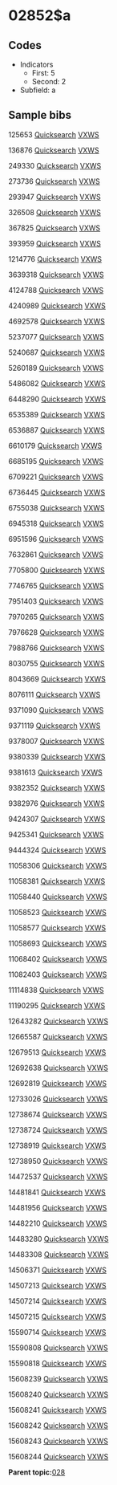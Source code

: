 # 02852$a

## Codes

-   Indicators
    -   First: 5
    -   Second: 2
-   Subfield: a

## Sample bibs

125653 [Quicksearch](https://search.library.yale.edu/catalog/125653) [VXWS](http://prodorbis.library.yale.edu:7014/vxws/GetHoldingsService?bibId=125653)

136876 [Quicksearch](https://search.library.yale.edu/catalog/136876) [VXWS](http://prodorbis.library.yale.edu:7014/vxws/GetHoldingsService?bibId=136876)

249330 [Quicksearch](https://search.library.yale.edu/catalog/249330) [VXWS](http://prodorbis.library.yale.edu:7014/vxws/GetHoldingsService?bibId=249330)

273736 [Quicksearch](https://search.library.yale.edu/catalog/273736) [VXWS](http://prodorbis.library.yale.edu:7014/vxws/GetHoldingsService?bibId=273736)

293947 [Quicksearch](https://search.library.yale.edu/catalog/293947) [VXWS](http://prodorbis.library.yale.edu:7014/vxws/GetHoldingsService?bibId=293947)

326508 [Quicksearch](https://search.library.yale.edu/catalog/326508) [VXWS](http://prodorbis.library.yale.edu:7014/vxws/GetHoldingsService?bibId=326508)

367825 [Quicksearch](https://search.library.yale.edu/catalog/367825) [VXWS](http://prodorbis.library.yale.edu:7014/vxws/GetHoldingsService?bibId=367825)

393959 [Quicksearch](https://search.library.yale.edu/catalog/393959) [VXWS](http://prodorbis.library.yale.edu:7014/vxws/GetHoldingsService?bibId=393959)

1214776 [Quicksearch](https://search.library.yale.edu/catalog/1214776) [VXWS](http://prodorbis.library.yale.edu:7014/vxws/GetHoldingsService?bibId=1214776)

3639318 [Quicksearch](https://search.library.yale.edu/catalog/3639318) [VXWS](http://prodorbis.library.yale.edu:7014/vxws/GetHoldingsService?bibId=3639318)

4124788 [Quicksearch](https://search.library.yale.edu/catalog/4124788) [VXWS](http://prodorbis.library.yale.edu:7014/vxws/GetHoldingsService?bibId=4124788)

4240989 [Quicksearch](https://search.library.yale.edu/catalog/4240989) [VXWS](http://prodorbis.library.yale.edu:7014/vxws/GetHoldingsService?bibId=4240989)

4692578 [Quicksearch](https://search.library.yale.edu/catalog/4692578) [VXWS](http://prodorbis.library.yale.edu:7014/vxws/GetHoldingsService?bibId=4692578)

5237077 [Quicksearch](https://search.library.yale.edu/catalog/5237077) [VXWS](http://prodorbis.library.yale.edu:7014/vxws/GetHoldingsService?bibId=5237077)

5240687 [Quicksearch](https://search.library.yale.edu/catalog/5240687) [VXWS](http://prodorbis.library.yale.edu:7014/vxws/GetHoldingsService?bibId=5240687)

5260189 [Quicksearch](https://search.library.yale.edu/catalog/5260189) [VXWS](http://prodorbis.library.yale.edu:7014/vxws/GetHoldingsService?bibId=5260189)

5486082 [Quicksearch](https://search.library.yale.edu/catalog/5486082) [VXWS](http://prodorbis.library.yale.edu:7014/vxws/GetHoldingsService?bibId=5486082)

6448290 [Quicksearch](https://search.library.yale.edu/catalog/6448290) [VXWS](http://prodorbis.library.yale.edu:7014/vxws/GetHoldingsService?bibId=6448290)

6535389 [Quicksearch](https://search.library.yale.edu/catalog/6535389) [VXWS](http://prodorbis.library.yale.edu:7014/vxws/GetHoldingsService?bibId=6535389)

6536887 [Quicksearch](https://search.library.yale.edu/catalog/6536887) [VXWS](http://prodorbis.library.yale.edu:7014/vxws/GetHoldingsService?bibId=6536887)

6610179 [Quicksearch](https://search.library.yale.edu/catalog/6610179) [VXWS](http://prodorbis.library.yale.edu:7014/vxws/GetHoldingsService?bibId=6610179)

6685195 [Quicksearch](https://search.library.yale.edu/catalog/6685195) [VXWS](http://prodorbis.library.yale.edu:7014/vxws/GetHoldingsService?bibId=6685195)

6709221 [Quicksearch](https://search.library.yale.edu/catalog/6709221) [VXWS](http://prodorbis.library.yale.edu:7014/vxws/GetHoldingsService?bibId=6709221)

6736445 [Quicksearch](https://search.library.yale.edu/catalog/6736445) [VXWS](http://prodorbis.library.yale.edu:7014/vxws/GetHoldingsService?bibId=6736445)

6755038 [Quicksearch](https://search.library.yale.edu/catalog/6755038) [VXWS](http://prodorbis.library.yale.edu:7014/vxws/GetHoldingsService?bibId=6755038)

6945318 [Quicksearch](https://search.library.yale.edu/catalog/6945318) [VXWS](http://prodorbis.library.yale.edu:7014/vxws/GetHoldingsService?bibId=6945318)

6951596 [Quicksearch](https://search.library.yale.edu/catalog/6951596) [VXWS](http://prodorbis.library.yale.edu:7014/vxws/GetHoldingsService?bibId=6951596)

7632861 [Quicksearch](https://search.library.yale.edu/catalog/7632861) [VXWS](http://prodorbis.library.yale.edu:7014/vxws/GetHoldingsService?bibId=7632861)

7705800 [Quicksearch](https://search.library.yale.edu/catalog/7705800) [VXWS](http://prodorbis.library.yale.edu:7014/vxws/GetHoldingsService?bibId=7705800)

7746765 [Quicksearch](https://search.library.yale.edu/catalog/7746765) [VXWS](http://prodorbis.library.yale.edu:7014/vxws/GetHoldingsService?bibId=7746765)

7951403 [Quicksearch](https://search.library.yale.edu/catalog/7951403) [VXWS](http://prodorbis.library.yale.edu:7014/vxws/GetHoldingsService?bibId=7951403)

7970265 [Quicksearch](https://search.library.yale.edu/catalog/7970265) [VXWS](http://prodorbis.library.yale.edu:7014/vxws/GetHoldingsService?bibId=7970265)

7976628 [Quicksearch](https://search.library.yale.edu/catalog/7976628) [VXWS](http://prodorbis.library.yale.edu:7014/vxws/GetHoldingsService?bibId=7976628)

7988766 [Quicksearch](https://search.library.yale.edu/catalog/7988766) [VXWS](http://prodorbis.library.yale.edu:7014/vxws/GetHoldingsService?bibId=7988766)

8030755 [Quicksearch](https://search.library.yale.edu/catalog/8030755) [VXWS](http://prodorbis.library.yale.edu:7014/vxws/GetHoldingsService?bibId=8030755)

8043669 [Quicksearch](https://search.library.yale.edu/catalog/8043669) [VXWS](http://prodorbis.library.yale.edu:7014/vxws/GetHoldingsService?bibId=8043669)

8076111 [Quicksearch](https://search.library.yale.edu/catalog/8076111) [VXWS](http://prodorbis.library.yale.edu:7014/vxws/GetHoldingsService?bibId=8076111)

9371090 [Quicksearch](https://search.library.yale.edu/catalog/9371090) [VXWS](http://prodorbis.library.yale.edu:7014/vxws/GetHoldingsService?bibId=9371090)

9371119 [Quicksearch](https://search.library.yale.edu/catalog/9371119) [VXWS](http://prodorbis.library.yale.edu:7014/vxws/GetHoldingsService?bibId=9371119)

9378007 [Quicksearch](https://search.library.yale.edu/catalog/9378007) [VXWS](http://prodorbis.library.yale.edu:7014/vxws/GetHoldingsService?bibId=9378007)

9380339 [Quicksearch](https://search.library.yale.edu/catalog/9380339) [VXWS](http://prodorbis.library.yale.edu:7014/vxws/GetHoldingsService?bibId=9380339)

9381613 [Quicksearch](https://search.library.yale.edu/catalog/9381613) [VXWS](http://prodorbis.library.yale.edu:7014/vxws/GetHoldingsService?bibId=9381613)

9382352 [Quicksearch](https://search.library.yale.edu/catalog/9382352) [VXWS](http://prodorbis.library.yale.edu:7014/vxws/GetHoldingsService?bibId=9382352)

9382976 [Quicksearch](https://search.library.yale.edu/catalog/9382976) [VXWS](http://prodorbis.library.yale.edu:7014/vxws/GetHoldingsService?bibId=9382976)

9424307 [Quicksearch](https://search.library.yale.edu/catalog/9424307) [VXWS](http://prodorbis.library.yale.edu:7014/vxws/GetHoldingsService?bibId=9424307)

9425341 [Quicksearch](https://search.library.yale.edu/catalog/9425341) [VXWS](http://prodorbis.library.yale.edu:7014/vxws/GetHoldingsService?bibId=9425341)

9444324 [Quicksearch](https://search.library.yale.edu/catalog/9444324) [VXWS](http://prodorbis.library.yale.edu:7014/vxws/GetHoldingsService?bibId=9444324)

11058306 [Quicksearch](https://search.library.yale.edu/catalog/11058306) [VXWS](http://prodorbis.library.yale.edu:7014/vxws/GetHoldingsService?bibId=11058306)

11058381 [Quicksearch](https://search.library.yale.edu/catalog/11058381) [VXWS](http://prodorbis.library.yale.edu:7014/vxws/GetHoldingsService?bibId=11058381)

11058440 [Quicksearch](https://search.library.yale.edu/catalog/11058440) [VXWS](http://prodorbis.library.yale.edu:7014/vxws/GetHoldingsService?bibId=11058440)

11058523 [Quicksearch](https://search.library.yale.edu/catalog/11058523) [VXWS](http://prodorbis.library.yale.edu:7014/vxws/GetHoldingsService?bibId=11058523)

11058577 [Quicksearch](https://search.library.yale.edu/catalog/11058577) [VXWS](http://prodorbis.library.yale.edu:7014/vxws/GetHoldingsService?bibId=11058577)

11058693 [Quicksearch](https://search.library.yale.edu/catalog/11058693) [VXWS](http://prodorbis.library.yale.edu:7014/vxws/GetHoldingsService?bibId=11058693)

11068402 [Quicksearch](https://search.library.yale.edu/catalog/11068402) [VXWS](http://prodorbis.library.yale.edu:7014/vxws/GetHoldingsService?bibId=11068402)

11082403 [Quicksearch](https://search.library.yale.edu/catalog/11082403) [VXWS](http://prodorbis.library.yale.edu:7014/vxws/GetHoldingsService?bibId=11082403)

11114838 [Quicksearch](https://search.library.yale.edu/catalog/11114838) [VXWS](http://prodorbis.library.yale.edu:7014/vxws/GetHoldingsService?bibId=11114838)

11190295 [Quicksearch](https://search.library.yale.edu/catalog/11190295) [VXWS](http://prodorbis.library.yale.edu:7014/vxws/GetHoldingsService?bibId=11190295)

12643282 [Quicksearch](https://search.library.yale.edu/catalog/12643282) [VXWS](http://prodorbis.library.yale.edu:7014/vxws/GetHoldingsService?bibId=12643282)

12665587 [Quicksearch](https://search.library.yale.edu/catalog/12665587) [VXWS](http://prodorbis.library.yale.edu:7014/vxws/GetHoldingsService?bibId=12665587)

12679513 [Quicksearch](https://search.library.yale.edu/catalog/12679513) [VXWS](http://prodorbis.library.yale.edu:7014/vxws/GetHoldingsService?bibId=12679513)

12692638 [Quicksearch](https://search.library.yale.edu/catalog/12692638) [VXWS](http://prodorbis.library.yale.edu:7014/vxws/GetHoldingsService?bibId=12692638)

12692819 [Quicksearch](https://search.library.yale.edu/catalog/12692819) [VXWS](http://prodorbis.library.yale.edu:7014/vxws/GetHoldingsService?bibId=12692819)

12733026 [Quicksearch](https://search.library.yale.edu/catalog/12733026) [VXWS](http://prodorbis.library.yale.edu:7014/vxws/GetHoldingsService?bibId=12733026)

12738674 [Quicksearch](https://search.library.yale.edu/catalog/12738674) [VXWS](http://prodorbis.library.yale.edu:7014/vxws/GetHoldingsService?bibId=12738674)

12738724 [Quicksearch](https://search.library.yale.edu/catalog/12738724) [VXWS](http://prodorbis.library.yale.edu:7014/vxws/GetHoldingsService?bibId=12738724)

12738919 [Quicksearch](https://search.library.yale.edu/catalog/12738919) [VXWS](http://prodorbis.library.yale.edu:7014/vxws/GetHoldingsService?bibId=12738919)

12738950 [Quicksearch](https://search.library.yale.edu/catalog/12738950) [VXWS](http://prodorbis.library.yale.edu:7014/vxws/GetHoldingsService?bibId=12738950)

14472537 [Quicksearch](https://search.library.yale.edu/catalog/14472537) [VXWS](http://prodorbis.library.yale.edu:7014/vxws/GetHoldingsService?bibId=14472537)

14481841 [Quicksearch](https://search.library.yale.edu/catalog/14481841) [VXWS](http://prodorbis.library.yale.edu:7014/vxws/GetHoldingsService?bibId=14481841)

14481956 [Quicksearch](https://search.library.yale.edu/catalog/14481956) [VXWS](http://prodorbis.library.yale.edu:7014/vxws/GetHoldingsService?bibId=14481956)

14482210 [Quicksearch](https://search.library.yale.edu/catalog/14482210) [VXWS](http://prodorbis.library.yale.edu:7014/vxws/GetHoldingsService?bibId=14482210)

14483280 [Quicksearch](https://search.library.yale.edu/catalog/14483280) [VXWS](http://prodorbis.library.yale.edu:7014/vxws/GetHoldingsService?bibId=14483280)

14483308 [Quicksearch](https://search.library.yale.edu/catalog/14483308) [VXWS](http://prodorbis.library.yale.edu:7014/vxws/GetHoldingsService?bibId=14483308)

14506371 [Quicksearch](https://search.library.yale.edu/catalog/14506371) [VXWS](http://prodorbis.library.yale.edu:7014/vxws/GetHoldingsService?bibId=14506371)

14507213 [Quicksearch](https://search.library.yale.edu/catalog/14507213) [VXWS](http://prodorbis.library.yale.edu:7014/vxws/GetHoldingsService?bibId=14507213)

14507214 [Quicksearch](https://search.library.yale.edu/catalog/14507214) [VXWS](http://prodorbis.library.yale.edu:7014/vxws/GetHoldingsService?bibId=14507214)

14507215 [Quicksearch](https://search.library.yale.edu/catalog/14507215) [VXWS](http://prodorbis.library.yale.edu:7014/vxws/GetHoldingsService?bibId=14507215)

15590714 [Quicksearch](https://search.library.yale.edu/catalog/15590714) [VXWS](http://prodorbis.library.yale.edu:7014/vxws/GetHoldingsService?bibId=15590714)

15590808 [Quicksearch](https://search.library.yale.edu/catalog/15590808) [VXWS](http://prodorbis.library.yale.edu:7014/vxws/GetHoldingsService?bibId=15590808)

15590818 [Quicksearch](https://search.library.yale.edu/catalog/15590818) [VXWS](http://prodorbis.library.yale.edu:7014/vxws/GetHoldingsService?bibId=15590818)

15608239 [Quicksearch](https://search.library.yale.edu/catalog/15608239) [VXWS](http://prodorbis.library.yale.edu:7014/vxws/GetHoldingsService?bibId=15608239)

15608240 [Quicksearch](https://search.library.yale.edu/catalog/15608240) [VXWS](http://prodorbis.library.yale.edu:7014/vxws/GetHoldingsService?bibId=15608240)

15608241 [Quicksearch](https://search.library.yale.edu/catalog/15608241) [VXWS](http://prodorbis.library.yale.edu:7014/vxws/GetHoldingsService?bibId=15608241)

15608242 [Quicksearch](https://search.library.yale.edu/catalog/15608242) [VXWS](http://prodorbis.library.yale.edu:7014/vxws/GetHoldingsService?bibId=15608242)

15608243 [Quicksearch](https://search.library.yale.edu/catalog/15608243) [VXWS](http://prodorbis.library.yale.edu:7014/vxws/GetHoldingsService?bibId=15608243)

15608244 [Quicksearch](https://search.library.yale.edu/catalog/15608244) [VXWS](http://prodorbis.library.yale.edu:7014/vxws/GetHoldingsService?bibId=15608244)

**Parent topic:**[028](../../tags/028/028.md)

